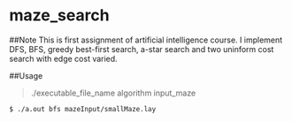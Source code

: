 maze_search
====================

##Note 
This is first assignment of artificial intelligence course. I implement DFS, BFS, greedy best-first search, a-star search and two uninform cost search with edge cost varied. 

##Usage

>./executable_file_name algorithm input_maze

~~~sh
$ ./a.out bfs mazeInput/smallMaze.lay
~~~
